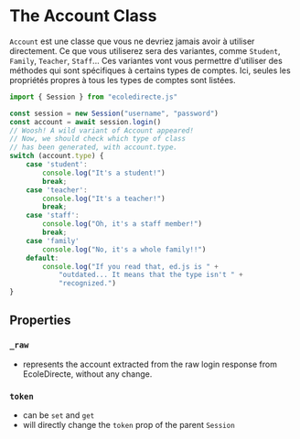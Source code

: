 # The Account Class

`Account` est une classe que vous ne devriez jamais avoir à utiliser directement. Ce que vous utiliserez sera des variantes, comme `Student`, `Family`, `Teacher`, `Staff`... Ces variantes vont vous permettre d'utiliser des méthodes qui sont spécifiques à certains types de comptes. Ici, seules les propriétés propres à tous les types de comptes sont listées.

```javascript
import { Session } from "ecoledirecte.js"

const session = new Session("username", "password")
const account = await session.login() 
// Woosh! A wild variant of Account appeared!
// Now, we should check which type of class 
// has been generated, with account.type.
switch (account.type) {
    case 'student':
        console.log("It's a student!")
        break;
    case 'teacher':
        console.log("It's a teacher!")
        break;
    case 'staff':
        console.log("Oh, it's a staff member!")
        break;
    case 'family'
        console.log("No, it's a whole family!!")
    default:
        console.log("If you read that, ed.js is " + 
            "outdated... It means that the type isn't " +
            "recognized.")
}
```

## Properties

### `_raw`

* represents the account extracted from the raw login response from EcoleDirecte, without any change.

### `token`

* can be `set` and `get`
* will directly change the `token` prop of the parent `Session` 



